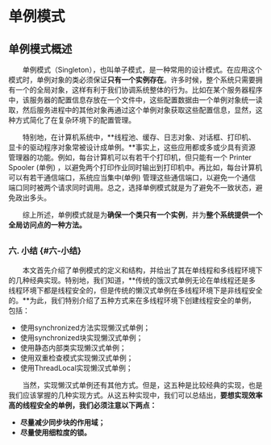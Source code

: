 # 单例模式

##  单例模式概述

　　单例模式（Singleton），也叫单子模式，是一种常用的设计模式。在应用这个模式时，单例对象的类必须保证**只有一个实例存在**。许多时候，整个系统只需要拥有一个的全局对象，这样有利于我们协调系统整体的行为。比如在某个服务器程序中，该服务器的配置信息存放在一个文件中，这些配置数据由一个单例对象统一读取，然后服务进程中的其他对象再通过这个单例对象获取这些配置信息，显然，这种方式简化了在复杂环境下的配置管理。

　　特别地，在计算机系统中，**线程池、缓存、日志对象、对话框、打印机、显卡的驱动程序对象常被设计成单例。**事实上，这些应用都或多或少具有资源管理器的功能。例如，每台计算机可以有若干个打印机，但只能有一个 Printer Spooler \(单例\) ，以避免两个打印作业同时输出到打印机中。再比如，每台计算机可以有若干通信端口，系统应当集中\(单例\) 管理这些通信端口，以避免一个通信端口同时被两个请求同时调用。总之，选择单例模式就是为了避免不一致状态，避免政出多头。

　　综上所述，单例模式就是为**确保一个类只有一个实例**，并为**整个系统提供一个全局访问点的一种方法。**

## 

## 

### 六. 小结 {#六-小结}

　　本文首先介绍了单例模式的定义和结构，并给出了其在单线程和多线程环境下的几种经典实现。特别地，我们知道，**传统的饿汉式单例无论在单线程还是多线程环境下都是线程安全的，但是传统的懒汉式单例在多线程环境下是非线程安全的。**为此，我们特别介绍了五种方式来在多线程环境下创建线程安全的单例，包括：

* 使用synchronized方法实现懒汉式单例；
* 使用synchronized块实现懒汉式单例；
* 使用静态内部类实现懒汉式单例；
* 使用双重检查模式实现懒汉式单例；
* 使用ThreadLocal实现懒汉式单例；

　　当然，实现懒汉式单例还有其他方式。但是，这五种是比较经典的实现，也是我们应该掌握的几种实现方式。从这五种实现中，我们可以总结出，**要想实现效率高的线程安全的单例，我们必须注意以下两点：**

* **尽量减少同步块的作用域；**
* **尽量使用细粒度的锁。**



